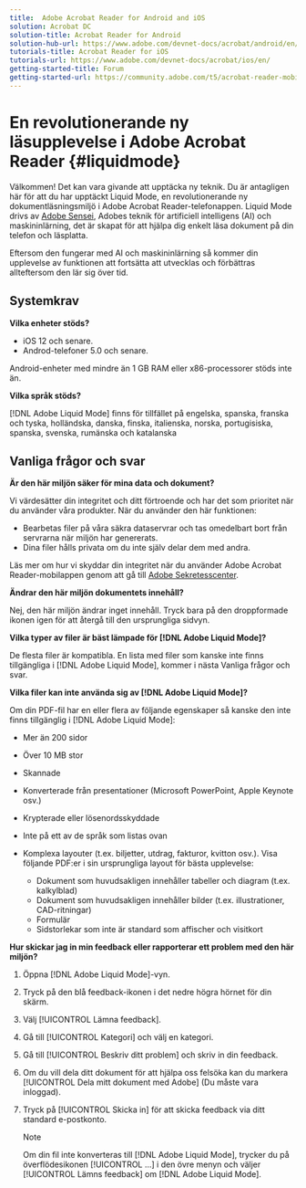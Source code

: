 ```yaml
---
title:  Adobe Acrobat Reader for Android and iOS
solution: Acrobat DC
solution-title: Acrobat Reader for Android
solution-hub-url: https://www.adobe.com/devnet-docs/acrobat/android/en/
tutorials-title: Acrobat Reader for iOS
tutorials-url: https://www.adobe.com/devnet-docs/acrobat/ios/en/
getting-started-title: Forum
getting-started-url: https://community.adobe.com/t5/acrobat-reader-mobile/bd-p/acrobat-reader-mobile?page=1&sort=latest_replies&filter=all
---
```


# En revolutionerande ny läsupplevelse i Adobe Acrobat Reader {#liquidmode}

Välkommen! Det kan vara givande att upptäcka ny teknik. Du är antagligen här för att du har upptäckt Liquid Mode, en revolutionerande ny dokumentläsningsmiljö i Adobe Acrobat Reader-telefonappen. Liquid Mode drivs av [Adobe Sensei](https://www.adobe.com/se/sensei.html), Adobes teknik för artificiell intelligens (AI) och maskininlärning, det är skapat för att hjälpa dig enkelt läsa dokument på din telefon och läsplatta.

Eftersom den fungerar med AI och maskininlärning så kommer din upplevelse av funktionen att fortsätta att utvecklas och förbättras allteftersom den lär sig över tid.

## Systemkrav

**Vilka enheter stöds?**

* iOS 12 och senare.
* Androd-telefoner 5.0 och senare. 

Android-enheter med mindre än 1 GB RAM eller x86-processorer stöds inte än.

**Vilka språk stöds?**

[!DNL Adobe Liquid Mode] finns för tillfället på engelska, spanska, franska och tyska, holländska, danska, finska, italienska, norska, portugisiska, spanska, svenska, rumänska och katalanska

## Vanliga frågor och svar

**Är den här miljön säker för mina data och dokument?**

Vi värdesätter din integritet och ditt förtroende och har det som prioritet när du använder våra produkter. När du använder den här funktionen:

* Bearbetas filer på våra säkra dataservrar och tas omedelbart bort från servrarna när miljön har genererats.
* Dina filer hålls privata om du inte själv delar dem med andra.

Läs mer om hur vi skyddar din integritet när du använder Adobe Acrobat Reader-mobilappen genom att gå till [Adobe Sekretesscenter](https://www.adobe.com/se/privacy.html).

**Ändrar den här miljön dokumentets innehåll?**

Nej, den här miljön ändrar inget innehåll. Tryck bara på den droppformade ikonen igen för att återgå till den ursprungliga sidvyn.

**Vilka typer av filer är bäst lämpade för [!DNL Adobe Liquid Mode]?**

De flesta filer är kompatibla. En lista med filer som kanske inte finns tillgängliga i [!DNL Adobe Liquid Mode], kommer i nästa Vanliga frågor och svar. 

**Vilka filer kan inte använda sig av [!DNL Adobe Liquid Mode]?**

Om din PDF-fil har en eller flera av följande egenskaper så kanske den inte finns tillgänglig i [!DNL Adobe Liquid Mode]:

* Mer än 200 sidor
* Över 10 MB stor
* Skannade
* Konverterade från presentationer (Microsoft PowerPoint, Apple Keynote osv.)
* Krypterade eller lösenordsskyddade
* Inte på ett av de språk som listas ovan
* Komplexa layouter (t.ex. biljetter, utdrag, fakturor, kvitton osv.). Visa följande PDF:er i sin ursprungliga layout för bästa upplevelse:

    * Dokument som huvudsakligen innehåller tabeller och diagram (t.ex. kalkylblad)
    * Dokument som huvudsakligen innehåller bilder (t.ex. illustrationer, CAD-ritningar)
    * Formulär
    * Sidstorlekar som inte är standard som affischer och visitkort

**Hur skickar jag in min feedback eller rapporterar ett problem med den här miljön?**

1. Öppna [!DNL Adobe Liquid Mode]-vyn.
1. Tryck på den blå feedback-ikonen i det nedre högra hörnet för din skärm.
1. Välj [!UICONTROL Lämna feedback].
1. Gå till [!UICONTROL Kategori] och välj en kategori.
1. Gå till [!UICONTROL Beskriv ditt problem] och skriv in din feedback.
1. Om du vill dela ditt dokument för att hjälpa oss felsöka kan du markera [!UICONTROL Dela mitt dokument med Adobe] (Du måste vara inloggad).
1. Tryck på [!UICONTROL Skicka in]  för att skicka feedback via ditt standard e-postkonto.

   >[!NOTE]
   >
   >Om din fil inte konverteras till [!DNL Adobe Liquid Mode], trycker du på överflödesikonen [!UICONTROL ...] i den övre menyn och väljer [!UICONTROL Lämns feedback] om [!DNL Adobe Liquid Mode].
